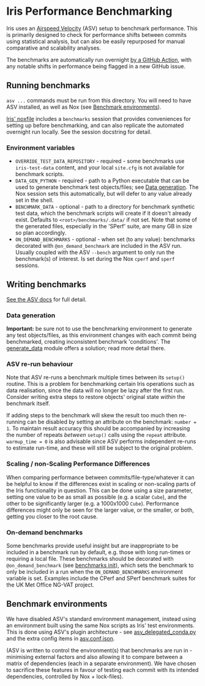 # Iris Performance Benchmarking

Iris uses an [Airspeed Velocity](https://github.com/airspeed-velocity/asv)
(ASV) setup to benchmark performance. This is primarily designed to check for
performance shifts between commits using statistical analysis, but can also
be easily repurposed for manual comparative and scalability analyses.

The benchmarks are automatically run overnight
[by a GitHub Action](../.github/workflows/benchmark.yml), with any notable
shifts in performance being flagged in a new GitHub issue.

## Running benchmarks

`asv ...` commands must be run from this directory. You will need to have ASV
installed, as well as Nox (see
[Benchmark environments](#benchmark-environments)).

[Iris' noxfile](../noxfile.py) includes a `benchmarks` session that provides
conveniences for setting up before benchmarking, and can also replicate the
automated overnight run locally. See the session docstring for detail.

### Environment variables

* `OVERRIDE_TEST_DATA_REPOSITORY` - required - some benchmarks use
`iris-test-data` content, and your local `site.cfg` is not available for
benchmark scripts.
* `DATA_GEN_PYTHON` - required - path to a Python executable that can be
used to generate benchmark test objects/files; see
[Data generation](#data-generation). The Nox session sets this automatically,
but will defer to any value already set in the shell.
* `BENCHMARK_DATA` - optional - path to a directory for benchmark synthetic
test data, which the benchmark scripts will create if it doesn't already
exist. Defaults to `<root>/benchmarks/.data/` if not set. Note that some of
the generated files, especially in the 'SPerf' suite, are many GB in size so
plan accordingly.
* `ON_DEMAND_BENCHMARKS` - optional - when set (to any value): benchmarks
decorated with `@on_demand_benchmark` are included in the ASV run. Usually
coupled with the ASV `--bench` argument to only run the benchmark(s) of
interest. Is set during the Nox `cperf` and `sperf` sessions.

## Writing benchmarks

[See the ASV docs](https://asv.readthedocs.io/) for full detail.

### Data generation
**Important:** be sure not to use the benchmarking environment to generate any
test objects/files, as this environment changes with each commit being
benchmarked, creating inconsistent benchmark 'conditions'. The
[generate_data](./benchmarks/generate_data/__init__.py) module offers a
solution; read more detail there.

### ASV re-run behaviour

Note that ASV re-runs a benchmark multiple times between its `setup()` routine.
This is a problem for benchmarking certain Iris operations such as data
realisation, since the data will no longer be lazy after the first run.
Consider writing extra steps to restore objects' original state _within_ the
benchmark itself.

If adding steps to the benchmark will skew the result too much then re-running
can be disabled by setting an attribute on the benchmark: `number = 1`. To
maintain result accuracy this should be accompanied by increasing the number of
repeats _between_ `setup()` calls using the `repeat` attribute.
`warmup_time = 0` is also advisable since ASV performs independent re-runs to
estimate run-time, and these will still be subject to the original problem.

### Scaling / non-Scaling Performance Differences

When comparing performance between commits/file-type/whatever it can be helpful
to know if the differences exist in scaling or non-scaling parts of the Iris
functionality in question. This can be done using a size parameter, setting
one value to be as small as possible (e.g. a scalar `Cube`), and the other to
be significantly larger (e.g. a 1000x1000 `Cube`). Performance differences
might only be seen for the larger value, or the smaller, or both, getting you
closer to the root cause.

### On-demand benchmarks

Some benchmarks provide useful insight but are inappropriate to be included in
a benchmark run by default, e.g. those with long run-times or requiring a local
file. These benchmarks should be decorated with `@on_demand_benchmark`
(see [benchmarks init](./benchmarks/__init__.py)), which
sets the benchmark to only be included in a run when the `ON_DEMAND_BENCHMARKS`
environment variable is set. Examples include the CPerf and SPerf benchmark
suites for the UK Met Office NG-VAT project.

## Benchmark environments

We have disabled ASV's standard environment management, instead using an
environment built using the same Nox scripts as Iris' test environments. This
is done using ASV's plugin architecture - see
[asv_delegated_conda.py](asv_delegated_conda.py) and the extra config items in
[asv.conf.json](asv.conf.json).

(ASV is written to control the environment(s) that benchmarks are run in -
minimising external factors and also allowing it to compare between a matrix
of dependencies (each in a separate environment). We have chosen to sacrifice
these features in favour of testing each commit with its intended dependencies,
controlled by Nox + lock-files).
